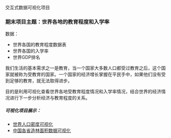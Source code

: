 交互式数据可视化项目

### 期末项目主题：世界各地的教育程度和入学率

数据：
* 世界各国的教育程度数据表
* 世界各国的入学率
* 世界GDP排名

我们生活的基本需求之一是教育，当一个国家大多数人口都受过教育之后，这个国家就被称为受教育的国家。一个国家的经济增长掌握在平民手中，如果他们没有受到足够的教育，就无法取得进步。

目的是利用可视化查看世界各地受教育程度情况和入学率情况，结合世界的经济情况进行下一步分析经济与教育程度的关系。

##### 可视化项目展示：
* [世界人口密度可视化]( http://nfunm049.gitee.io/world-population-density)
* [中国各省造林面积数据可视化](http://nfunm049.gitee.io/afforestation)
